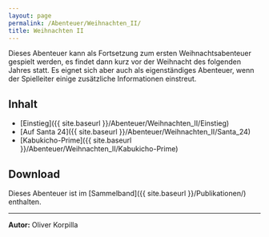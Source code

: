 ```yaml
---
layout: page
permalink: /Abenteuer/Weihnachten_II/
title: Weihnachten II
---
```




Dieses Abenteuer kann als Fortsetzung zum ersten Weihnachtsabenteuer gespielt werden, es findet dann kurz vor der Weihnacht des folgenden Jahres statt. Es eignet sich aber auch als eigenständiges Abenteuer, wenn der Spielleiter einige zusätzliche Informationen einstreut.

## Inhalt

- [Einstieg]({{ site.baseurl }}/Abenteuer/Weihnachten_II/Einstieg)
- [Auf Santa 24]({{ site.baseurl }}/Abenteuer/Weihnachten_II/Santa_24)
- [Kabukicho-Prime]({{ site.baseurl }}/Abenteuer/Weihnachten_II/Kabukicho-Prime)

## Download

Dieses Abenteuer ist im [Sammelband]({{ site.baseurl }}/Publikationen/) enthalten.

***

**Autor:** Oliver Korpilla
